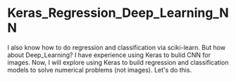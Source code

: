 # Keras_Regression_Deep_Learning_NN
I also know how to do regression and classification via sciki-learn. But how about Deep_Learning? I have experience using Keras to bulid CNN for images. Now, I will explore using Keras to build regression and classification models to solve numerical problems (not images). Let's do this.

